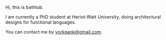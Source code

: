 Hi, this is bathtub.

I am currently a PhD student at Heriot-Watt University, doing architectural designs for functional languages.

You can contact me by yorkgank@gmail.com.

<!---
bathtub-01/bathtub-01 is a ✨ special ✨ repository because its `README.md` (this file) appears on your GitHub profile.
You can click the Preview link to take a look at your changes.
--->
